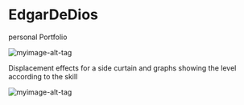 # EdgarDeDios
personal Portfolio



![myimage-alt-tag](https://live.staticflickr.com/65535/48377749171_62e5adfd59_k.jpg)

Displacement effects for a side curtain and graphs showing the level according to the skill

![myimage-alt-tag](https://live.staticflickr.com/65535/48377744506_40fa220eb0_k.jpg)


